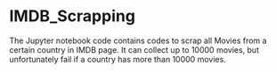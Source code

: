 # IMDB_Scrapping

The Jupyter notebook code contains codes to scrap all Movies from a certain country in IMDB page.
It can collect up to 10000 movies, but unfortunately fail if a country has more than 10000 movies.
